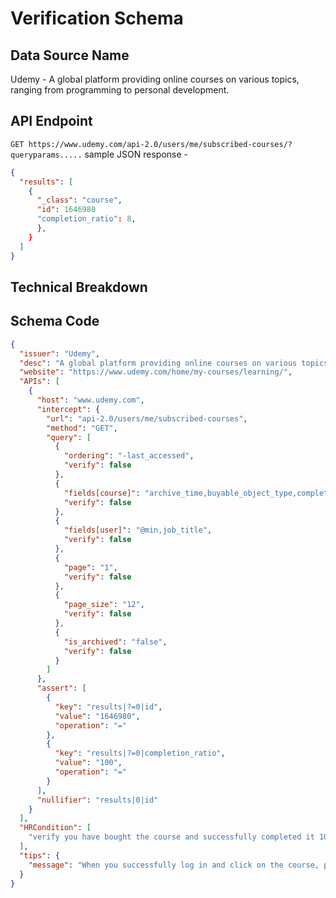 # Verification Schema

## Data Source Name

Udemy - A global platform providing online courses on various topics, ranging from programming to personal development.

## API Endpoint

`GET https://www.udemy.com/api-2.0/users/me/subscribed-courses/?queryparams.....`
sample JSON response -

```json
{
  "results": [
    {
      "_class": "course",
      "id": 1646980
      "completion_ratio": 8,
      },
    }
  ]
}
```

## Technical Breakdown

## Schema Code

```json
{
  "issuer": "Udemy",
  "desc": "A global platform providing online courses on various topics, ranging from programming to personal development.",
  "website": "https://www.udemy.com/home/my-courses/learning/",
  "APIs": [
    {
      "host": "www.udemy.com",
      "intercept": {
        "url": "api-2.0/users/me/subscribed-courses",
        "method": "GET",
        "query": [
          {
            "ordering": "-last_accessed",
            "verify": false
          },
          {
            "fields[course]": "archive_time,buyable_object_type,completion_ratio,enrollment_time,favorite_time,features,image_240x135,image_480x270,is_practice_test_course,is_private,is_published,last_accessed_time,num_collections,published_title,title,tracking_id,url,visible_instructors",
            "verify": false
          },
          {
            "fields[user]": "@min,job_title",
            "verify": false
          },
          {
            "page": "1",
            "verify": false
          },
          {
            "page_size": "12",
            "verify": false
          },
          {
            "is_archived": "false",
            "verify": false
          }
        ]
      },
      "assert": [
        {
          "key": "results|?=0|id",
          "value": "1646980",
          "operation": "="
        },
        {
          "key": "results|?=0|completion_ratio",
          "value": "100",
          "operation": "="
        }
      ],
      "nullifier": "results|0|id"
    }
  ],
  "HRCondition": [
    "verify you have bought the course and successfully completed it 100%"
  ],
  "tips": {
    "message": "When you successfully log in and click on the course, please click the 'Start' button to initiate the verification process."
  }
}
```
